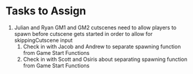 # Tasks to Assign
1. Julian and Ryan GM1 and GM2 cutscenes need to allow players to spawn before cutscene gets started in order to allow for skippingCutscene input
   1. Check in with Jacob and Andrew to separate spawning function from Game Start Functions
   2. Check in with Scott and Osiris about separating spawning function from Game Start Functions